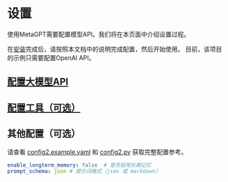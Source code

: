 # 设置

使用MetaGPT需要配置模型API。我们将在本页面中介绍设置过程。

在[安装](./installation.md)完成后，请按照本文档中的说明完成配置，然后开始使用。
目前，该项目的示例只需要配置OpenAI API。

## [配置大模型API](./configuration/llm_api_configuration.md)

## [配置工具（可选）](./configuration/tools.md)

## 其他配置（可选）

请查看 [config2.example.yaml](https://github.com/geekan/MetaGPT/blob/main/config/config2.example.yaml) 和
[config2.py](https://github.com/geekan/MetaGPT/blob/main/metagpt/config2.py) 获取完整配置参考。

```yaml
enable_longterm_memory: false  # 是否启用长期记忆
prompt_schema: json # 提示词格式（json 或 markdown）
```
